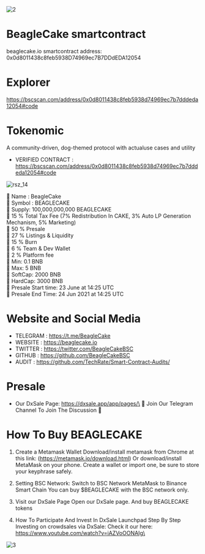 
![2](https://beaglecake.io/images/beagle-cake.png)

# BeagleCake smartcontract
beaglecake.io smartcontract address: 0x0d8011438c8feb5938D74969ec7B7DDdEDA12054

# Explorer
https://bscscan.com/address/0x0d8011438c8feb5938d74969ec7b7dddeda12054#code

# Tokenomic
A community-driven, dog-themed protocol with actualuse cases and utility

* VERIFIED CONTRACT : https://bscscan.com/address/0x0d8011438c8feb5938d74969ec7b7dddeda12054#code

![rsz_14](https://beaglecake.io/images/logo.png)

🦴 Name : BeagleCake\
🦴 Symbol : BEAGLECAKE\
🦴 Supply: 100,000,000,000 BEAGLECAKE\
🦴 15 % Total Tax Fee (7% Redistribution In CAKE, 3% Auto LP Generation Mechanism, 5% Marketing)\
🦴 50 % Presale\
🦴 27 % Listings & Liquidity\
🦴 15 % Burn\
🦴 6 % Team & Dev Wallet\
🦴 2 % Platform fee\
🦴 Min: 0.1 BNB\
🦴 Max: 5 BNB\
🦴 SoftCap: 2000 BNB\
🦴 HardCap: 3000 BNB\
🦴 Presale Start time: 23 June at 14:25 UTC\
🦴 Presale End Time:	 24 Jun 2021 at 14:25 UTC

# Website and Social Media
* TELEGRAM : https://t.me/BeagleCake
* WEBSITE : https://beaglecake.io
* TWITTER :  https://twitter.com/BeagleCakeBSC
* GITHUB : https://github.com/BeagleCakeBSC
* AUDIT : https://github.com/TechRate/Smart-Contract-Audits/

# Presale
* Our DxSale Page: https://dxsale.app/app/pages/\
🐶 Join Our Telegram Channel To Join The Discussion 🐶

# How To Buy BEAGLECAKE
01. Create a Metamask Wallet
Download/install metamask from Chrome at this link: (https://metamask.io/download.html) Or download/install MetaMask on your phone. Create a wallet or import one, be sure to store your keyphrase safely.

02. Setting BSC Network:
Switch to BSC Network MetaMask to Binance Smart Chain You can buy $BEAGLECAKE with the BSC network only.

03. Visit our DxSale Page
Open our DxSale page. And buy BEAGLECAKE tokens

04. How To Participate And Invest In DxSale Launchpad Step By Step Investing on crowdsales via DxSale:
Check it our here: https://www.youtube.com/watch?v=iAZVoOONAIg\

![3](https://beaglecake.io/images/header-gif.gif)


